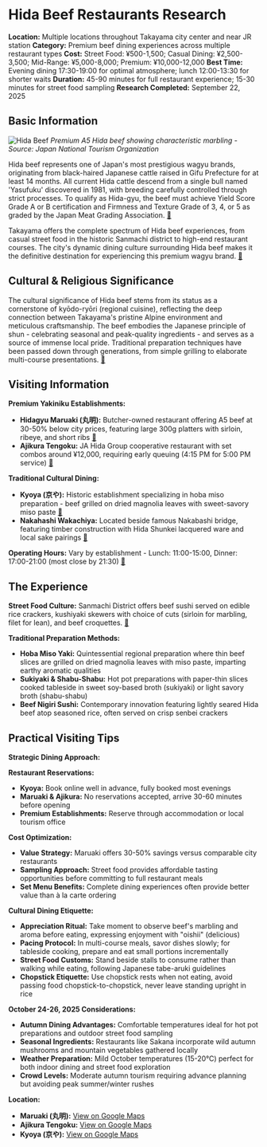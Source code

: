 # Hida Beef Restaurants Research

**Location:** Multiple locations throughout Takayama city center and near JR station
**Category:** Premium beef dining experiences across multiple restaurant types
**Cost:** Street Food: ¥500-1,500; Casual Dining: ¥2,500-3,500; Mid-Range: ¥5,000-8,000; Premium: ¥10,000-12,000
**Best Time:** Evening dining 17:30-19:00 for optimal atmosphere; lunch 12:00-13:30 for shorter waits
**Duration:** 45-90 minutes for full restaurant experience; 15-30 minutes for street food sampling
**Research Completed:** September 22, 2025

## Basic Information

![Hida Beef](https://upload.wikimedia.org/wikipedia/commons/d/d3/Sushi%2C_Hida_Beef.jpg)
*Premium A5 Hida beef showing characteristic marbling - Source: Japan National Tourism Organization*

Hida beef represents one of Japan's most prestigious wagyu brands, originating from black-haired Japanese cattle raised in Gifu Prefecture for at least 14 months. All current Hida cattle descend from a single bull named 'Yasufuku' discovered in 1981, with breeding carefully controlled through strict processes. To qualify as Hida-gyu, the beef must achieve Yield Score Grade A or B certification and Firmness and Texture Grade of 3, 4, or 5 as graded by the Japan Meat Grading Association. [🔗](https://www.japan.travel/en/gastronomy/article-hidas-miraculous-beef/)

Takayama offers the complete spectrum of Hida beef experiences, from casual street food in the historic Sanmachi district to high-end restaurant courses. The city's dynamic dining culture surrounding Hida beef makes it the definitive destination for experiencing this premium wagyu brand. [🔗](https://savorjapan.com/contents/more-to-savor/best-hida-beef-restaurants-in-takayama-12-bastions-of-beef/)

## Cultural & Religious Significance

The cultural significance of Hida beef stems from its status as a cornerstone of kyōdo-ryōri (regional cuisine), reflecting the deep connection between Takayama's pristine Alpine environment and meticulous craftsmanship. The beef embodies the Japanese principle of shun - celebrating seasonal and peak-quality ingredients - and serves as a source of immense local pride. Traditional preparation techniques have been passed down through generations, from simple grilling to elaborate multi-course presentations. [🔗](https://zimminaroundtheworld.com/our-takayama-travel-guide-hida-beef-and-historic-districts/)

## Visiting Information

**Premium Yakiniku Establishments:**
- **Hidagyu Maruaki (丸明):** Butcher-owned restaurant offering A5 beef at 30-50% below city prices, featuring large 300g platters with sirloin, ribeye, and short ribs [🔗](https://journeyrambler.com/hidagyu-maruaki-hida-beef-restaurant-takayama-dining-experience/)
- **Ajikura Tengoku:** JA Hida Group cooperative restaurant with set combos around ¥12,000, requiring early queuing (4:15 PM for 5:00 PM service) [🔗](https://cocotran.com/ultimate-guide-to-restaurants-in-takayama/)

**Traditional Cultural Dining:**
- **Kyoya (京や):** Historic establishment specializing in hoba miso preparation - beef grilled on dried magnolia leaves with sweet-savory miso paste [🔗](https://www.tripadvisor.com/Restaurant_Review-g298113-d3616009-Reviews-Hidatakayama_Kyoya-Takayama_Gifu_Prefecture_Tokai_Chubu.html/)
- **Nakahashi Wakachiya:** Located beside famous Nakabashi bridge, featuring timber construction with Hida Shunkei lacquered ware and local sake pairings [🔗](https://savorjapan.com/contents/discover-oishii-japan/authentic-hida-beef-restaurants-around-takayama-station/)

**Operating Hours:** Vary by establishment - Lunch: 11:00-15:00, Dinner: 17:00-21:00 (most close by 21:30) [🔗](https://savorjapan.com/contents/discover-oishii-japan/authentic-hida-beef-restaurants-around-takayama-station/)

## The Experience

**Street Food Culture:**
Sanmachi District offers beef sushi served on edible rice crackers, kushiyaki skewers with choice of cuts (sirloin for marbling, filet for lean), and beef croquettes. [🔗](https://www.machiya-inn-japan.com/blog/must-try-street-foods-in-takayama-old-town-recommended-by-locals/)

**Traditional Preparation Methods:**
- **Hoba Miso Yaki:** Quintessential regional preparation where thin beef slices are grilled on dried magnolia leaves with miso paste, imparting earthy aromatic qualities
- **Sukiyaki & Shabu-Shabu:** Hot pot preparations with paper-thin slices cooked tableside in sweet soy-based broth (sukiyaki) or light savory broth (shabu-shabu)
- **Beef Nigiri Sushi:** Contemporary innovation featuring lightly seared Hida beef atop seasoned rice, often served on crisp senbei crackers

## Practical Visiting Tips

**Strategic Dining Approach:**

**Restaurant Reservations:**
- **Kyoya:** Book online well in advance, fully booked most evenings
- **Maruaki & Ajikura:** No reservations accepted, arrive 30-60 minutes before opening
- **Premium Establishments:** Reserve through accommodation or local tourism office

**Cost Optimization:**
- **Value Strategy:** Maruaki offers 30-50% savings versus comparable city restaurants
- **Sampling Approach:** Street food provides affordable tasting opportunities before committing to full restaurant meals
- **Set Menu Benefits:** Complete dining experiences often provide better value than à la carte ordering

**Cultural Dining Etiquette:**
- **Appreciation Ritual:** Take moment to observe beef's marbling and aroma before eating, expressing enjoyment with "oishii" (delicious)
- **Pacing Protocol:** In multi-course meals, savor dishes slowly; for tableside cooking, prepare and eat small portions incrementally
- **Street Food Customs:** Stand beside stalls to consume rather than walking while eating, following Japanese tabe-aruki guidelines
- **Chopstick Etiquette:** Use chopstick rests when not eating, avoid passing food chopstick-to-chopstick, never leave standing upright in rice

**October 24-26, 2025 Considerations:**
- **Autumn Dining Advantages:** Comfortable temperatures ideal for hot pot preparations and outdoor street food sampling
- **Seasonal Ingredients:** Restaurants like Sakana incorporate wild autumn mushrooms and mountain vegetables gathered locally
- **Weather Preparation:** Mild October temperatures (15-20°C) perfect for both indoor dining and street food exploration
- **Crowd Levels:** Moderate autumn tourism requiring advance planning but avoiding peak summer/winter rushes

**Location:**
- **Maruaki (丸明):** [View on Google Maps](https://maps.google.com/?q=6-8+Tenman-machi,+Takayama,+Gifu,+Japan)
- **Ajikura Tengoku:** [View on Google Maps](https://maps.google.com/?q=4-308+Hanasatomachi,+Takayama,+Gifu+506-0026,+Japan)
- **Kyoya (京や):** [View on Google Maps](https://maps.google.com/?q=1-77+Oshinmachi,+Takayama,+Gifu+506-0851,+Japan)